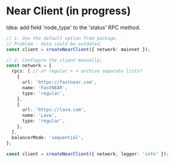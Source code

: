 # Near Client (in progress)

Idea: add field 'node_type' to the 'status' RPC method.

```ts
// 1. Use the default option from package.
// Problem - data could be outdated.
const client = createNearClient({ network: mainnet });
```

```ts
// 2. Configure the client manually;
const network = {
  rpcs: [ // or regular + + archive separate lists?
    {
      url: 'https://fastnear.com',
      name: 'FastNEAR',
      type: 'regular',
    },
    {
      url: 'https://lava.com',
      name: 'Lava',
      type: 'regular',
    },
  ],
  balancerMode: 'sequential',
};

const client = createNearClient({ network, logger: 'info' });
```

